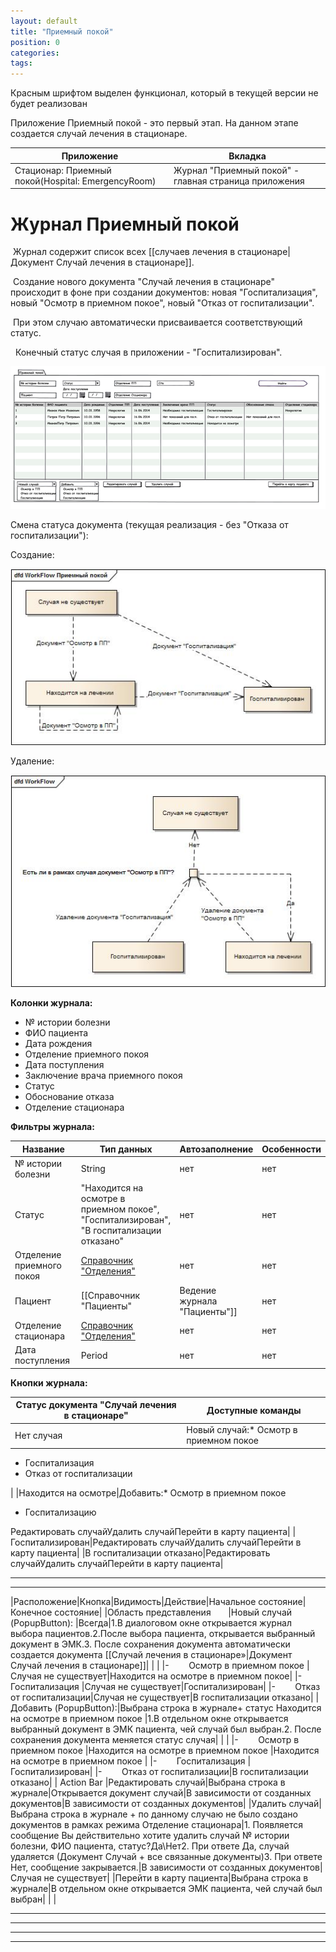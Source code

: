 ```yaml
---
layout: default
title: "Приемный покой"
position: 0
categories: 
tags: 
---
```


Красным шрифтом выделен функционал, который в текущей версии не будет реализован

Приложение Приемный покой - это первый этап. На данном этапе создается случай лечения в стационаре.

|Приложение|Вкладка|
|----------|-------|
|Стационар: Приемный покой(Hospital: EmergencyRoom)|Журнал "Приемный покой" - главная страница приложения|

# Журнал Приемный покой

 Журнал содержит список всех [[случаев лечения в стационаре|Документ Случай лечения в стационаре]].

 Создание нового документа "Случай лечения в стационаре" происходит в фоне при создании документов: новая "Госпитализация", новый "Осмотр в приемном покое", новый "Отказ от госпитализации".

 При этом случаю автоматически присваивается соответствующий статус.

  Конечный статус случая в приложении - "Госпитализирован".

![](image2014-9-22-175642.png)

Смена статуса документа (текущая реализация - без "Отказа от госпитализации"):

Создание:

![](WorkFlow-Priemnyj-pokoj--pryamaya.jpg)

Удаление:

![](WorkFlow-Priemnyj-pokoj--udalenie.jpg)

**Колонки журнала:**

* № истории болезни
* ФИО пациента
* Дата рождения
* Отделение приемного покоя
* Дата поступления
* Заключение врача приемного покоя
* Статус
* Обоснование отказа
* Отделение стационара 

**Фильтры журнала:**

|Название|Тип данных|Автозаполнение|Особенности|
|--------|----------|--------------|-----------|
|№ истории болезни|String|нет|нет|
|Статус |"Находится на осмотре в приемном покое", "Госпитализирован", "В госпитализации отказано"|нет|нет|
|Отделение приемного покоя |[Справочник "Отделения"](http://confluence.infinnity.lan/pages/viewpage.action?pageId=49250352)|нет|нет|
|Пациент |[[Справочник "Пациенты"|Ведение журнала "Пациенты"]]|нет|нет|
|Отделение стационара |[Справочник "Отделения"](http://confluence.infinnity.lan/pages/viewpage.action?pageId=49250352)|нет|нет|
|Дата поступления |Period|нет|нет|

****Кнопки журнала:****

|Статус документа "Случай лечения в стационаре"|Доступные команды|
|----------------------------------------------|-----------------|
|Нет случая|Новый случай:* Осмотр в приемном покое
* Госпитализация
* Отказ от госпитализации

|
|Находится на осмотре|Добавить:* Осмотр в приемном покое
* Госпитализацию

Редактировать случайУдалить случайПерейти в карту пациента|
|Госпитализирован|Редактировать случайУдалить случайПерейти в карту пациента|
|В госпитализации отказано|Редактировать случайУдалить случайПерейти в карту пациента|

****  
****

|Расположение|Кнопка|Видимость|Действие|Начальное состояние|Конечное состояние|
|Область представления       |Новый случай (PopupButton): |Всегда|1.В диалоговом окне открывается журнал выбора пациентов.2.После выбора пациента, открывается выбранный документ в ЭМК.3. После сохранения документа автоматически создается документа [[Случай лечения в стационаре»|Документ Случай лечения в стационаре]]| | |
|-        Осмотр в приемном покое |Случая не существует|Находится на осмотре в приемном покое|
|-        Госпитализация |Случая не существует|Госпитализирован|
|-        Отказ от госпитализации|Случая не существует|В госпитализации отказано|
|Добавить (PopupButton):|Выбрана строка в журнале+ статус Находится на осмотре в приемном покое |1.В отдельном окне открывается  выбранный документ в ЭМК пациента, чей случай был выбран.2. После сохранения документа меняется статус случая| | |
|-        Осмотр в приемном покое |Находится на осмотре в приемном покое |Находится на осмотре в приемном покое |
|-        Госпитализация |Госпитализирован|
|-        Отказ от госпитализации|В госпитализации отказано|
| Action Bar |Редактировать случай|Выбрана строка в журнале|Открывается документ случай|В зависимости от созданных документов|В зависимости от созданных документов|
|Удалить случай|Выбрана строка в журнале + по данному случаю не было создано документов в рамках режима Отделение стационара|1. Появляется сообщение Вы действительно хотите удалить случай № истории болезни, ФИО пациента, статус?Да\Нет2. При ответе Да, случай удаляется (Документ Случай + все связанные документы)3. При ответе Нет, сообщение закрывается.|В зависимости от созданных документов|Случая не существует|
|Перейти в карту пациента|Выбрана строка в журнале|В отдельном окне открывается ЭМК пациента, чей случай был выбран| | |

****  
****

****  
****

